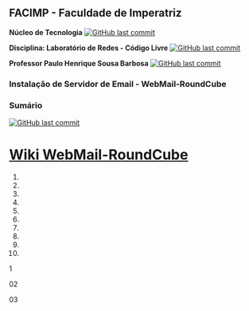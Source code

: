## FACIMP - Faculdade de Imperatriz

**Núcleo de Tecnologia**
[![GitHub last commit](https://img.shields.io/badge/Nucleo-Tecnologia_Facimp-blue?style=&logo=nucleo&link=https://github.com/NT-Facimp/Redes/)](https://github.com/NT-Facimp/Redes)

**Disciplina: Laboratório de Redes - Código Livre**
[![GitHub last commit](https://img.shields.io/badge/Laborátorio-Redes_Código_Livre-blue?style=&logo=debian&link=https://github.com/NT-Facimp/)](https://github.com/NT-Facimp)

**Professor  Paulo Henrique Sousa Barbosa**
[![GitHub last commit](https://img.shields.io/badge/Professor-Paulo_Henrique_PH-blue?style=&logo=linux&link=https://https://github.com/agenteph/)](https://github.com/agenteph)
 
### Instalação de Servidor de Email - WebMail-RoundCube
 
### Sumário

[![GitHub last commit](https://img.shields.io/badge/WIKI-WebMail_RoundCube-blue?style=&logo=roundcube&link=https://https://github.com/CharlesSantana/WebMail-RoundCube/wiki/)](https://github.com/CharlesSantana/WebMail-RoundCube/wiki)
# <a href="https://github.com/CharlesSantana/WebMail-RoundCube/wiki">Wiki WebMail-RoundCube</a>

<ol>
<li><a Wiki WebMail-RoundCube</a></li>
<li><a Usage</a></li>
<li><a Todo</a></li>
<li><a Contribute</a></li>
<li><a Image Copyright Claims</a></li>
<li><a Requirements</a></li>
<li><a Usage</a></li>
<li><a Todo</a></li>
<li><a Contribute</a></li>
<li><a Image Copyright Claims</a></li>
</ol>





















1














02





























03

